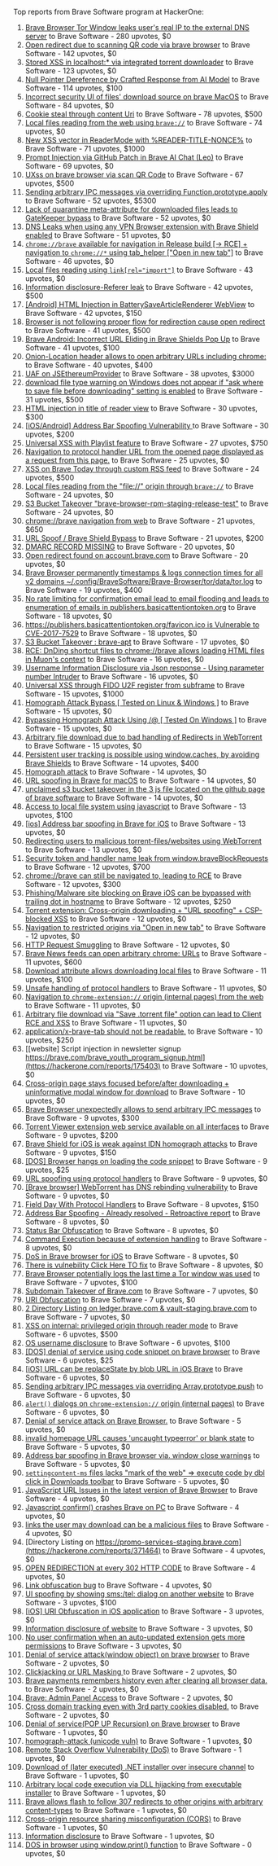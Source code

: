 Top reports from Brave Software program at HackerOne:

1. [Brave Browser Tor Window leaks user's real IP to the external DNS server](https://hackerone.com/reports/1077022) to Brave Software - 280 upvotes, $0
2. [Open redirect due to scanning QR code via brave browser](https://hackerone.com/reports/1946534) to Brave Software - 142 upvotes, $0
3. [Stored XSS in localhost:* via integrated torrent downloader](https://hackerone.com/reports/681617) to Brave Software - 123 upvotes, $0
4. [Null Pointer Dereference by Crafted Response from AI Model](https://hackerone.com/reports/2958097) to Brave Software - 114 upvotes, $100
5. [ Incorrect security UI of files' download source on brave MacOS](https://hackerone.com/reports/2888770) to Brave Software - 84 upvotes, $0
6. [Cookie steal through content Uri](https://hackerone.com/reports/876192) to Brave Software - 78 upvotes, $500
7. [Local files reading from the web using `brave://`](https://hackerone.com/reports/390013) to Brave Software - 74 upvotes, $0
8. [New XSS vector in ReaderMode with %READER-TITLE-NONCE%](https://hackerone.com/reports/1436142) to Brave Software - 71 upvotes, $1000
9. [Prompt Injection via GitHub Patch in Brave AI Chat (Leo)](https://hackerone.com/reports/3086301) to Brave Software - 69 upvotes, $0
10. [UXss on brave browser via scan QR Code](https://hackerone.com/reports/1884042) to Brave Software - 67 upvotes, $500
11. [Sending arbitrary IPC messages via overriding Function.prototype.apply](https://hackerone.com/reports/188086) to Brave Software - 52 upvotes, $5300
12. [Lack of quarantine meta-attribute for downloaded files leads to GateKeeper bypass](https://hackerone.com/reports/374106) to Brave Software - 52 upvotes, $0
13. [DNS Leaks when using any VPN Browser extension with Brave Shield enabled](https://hackerone.com/reports/1203842) to Brave Software - 51 upvotes, $0
14. [`chrome://brave` available for navigation in Release build [-\> RCE] + navigation to `chrome://*` using tab_helper ["Open in new tab"]](https://hackerone.com/reports/395737) to Brave Software - 46 upvotes, $0
15. [Local files reading using `link[rel="import"]`](https://hackerone.com/reports/375329) to Brave Software - 43 upvotes, $0
16. [Information disclosure-Referer leak](https://hackerone.com/reports/1337624) to Brave Software - 42 upvotes, $500
17. [[Android] HTML Injection in BatterySaveArticleRenderer WebView](https://hackerone.com/reports/176065) to Brave Software - 42 upvotes, $150
18. [Browser is not following proper flow for redirection cause open redirect ](https://hackerone.com/reports/1579374) to Brave Software - 41 upvotes, $500
19. [Brave Android: Incorrect URL Eliding in Brave Shields Pop Up](https://hackerone.com/reports/2501378) to Brave Software - 41 upvotes, $100
20. [Onion-Location header allows to open arbitrary URLs including chrome:](https://hackerone.com/reports/1089995) to Brave Software - 40 upvotes, $400
21. [UAF on JSEthereumProvider](https://hackerone.com/reports/1977252) to Brave Software - 38 upvotes, $3000
22. [download file type warning on Windows does not appear if "ask where to save file before downloading" setting is enabled](https://hackerone.com/reports/1848062) to Brave Software - 31 upvotes, $500
23. [HTML injection in title of reader view](https://hackerone.com/reports/991713) to Brave Software - 30 upvotes, $300
24. [[iOS/Android] Address Bar Spoofing Vulnerability ](https://hackerone.com/reports/175958) to Brave Software - 30 upvotes, $200
25. [Universal XSS with Playlist feature](https://hackerone.com/reports/1436558) to Brave Software - 27 upvotes, $750
26. [Navigation to protocol handler URL from the opened page displayed as a request from this page.](https://hackerone.com/reports/374969) to Brave Software - 25 upvotes, $0
27. [XSS on Brave Today through custom RSS feed](https://hackerone.com/reports/1184379) to Brave Software - 24 upvotes, $500
28. [Local files reading from the "file://" origin through `brave://`](https://hackerone.com/reports/390362) to Brave Software - 24 upvotes, $0
29. [S3 Bucket Takeover  "brave-browser-rpm-staging-release-test"](https://hackerone.com/reports/1835133) to Brave Software - 24 upvotes, $0
30. [chrome://brave navigation from web](https://hackerone.com/reports/415967) to Brave Software - 21 upvotes, $650
31. [URL Spoof / Brave Shield Bypass](https://hackerone.com/reports/255991) to Brave Software - 21 upvotes, $200
32. [DMARC RECORD MISSING](https://hackerone.com/reports/491753) to Brave Software - 20 upvotes, $0
33. [Open redirect found on account.brave.com](https://hackerone.com/reports/1338437) to Brave Software - 20 upvotes, $0
34. [Brave Browser permanently timestamps & logs connection times for all v2 domains ~/.config/BraveSoftware/Brave-Browser/tor/data/tor.log](https://hackerone.com/reports/1249056) to Brave Software - 19 upvotes, $400
35. [No rate limiting for confirmation email lead to email flooding and leads to enumeration of emails in publishers.basicattentiontoken.org](https://hackerone.com/reports/854793) to Brave Software - 18 upvotes, $0
36. [https://publishers.basicattentiontoken.org/favicon.ico is Vulnerable to CVE-2017-7529](https://hackerone.com/reports/980856) to Brave Software - 18 upvotes, $0
37. [S3 Bucket Takeover : brave-apt](https://hackerone.com/reports/1791558) to Brave Software - 17 upvotes, $0
38. [RCE: DnDing shortcut files to chrome://brave allows loading HTML files in Muon's context](https://hackerone.com/reports/415258) to Brave Software - 16 upvotes, $0
39. [Username Information Disclosure via Json response - Using parameter number Intruder](https://hackerone.com/reports/812351) to Brave Software - 16 upvotes, $0
40. [Universal XSS through FIDO U2F register from subframe](https://hackerone.com/reports/993670) to Brave Software - 15 upvotes, $1000
41. [Homograph Attack Bypass [ Tested on Linux & Windows ]](https://hackerone.com/reports/268984) to Brave Software - 15 upvotes, $0
42. [Bypassing Homograph Attack Using /@ [ Tested On Windows ]](https://hackerone.com/reports/317931) to Brave Software - 15 upvotes, $0
43. [Arbitrary file download due to bad handling of Redirects in WebTorrent](https://hackerone.com/reports/975514) to Brave Software - 15 upvotes, $0
44. [Persistent user tracking is possible using window.caches, by avoiding Brave Shields](https://hackerone.com/reports/1668815) to Brave Software - 14 upvotes, $400
45. [Homograph attack](https://hackerone.com/reports/175286) to Brave Software - 14 upvotes, $0
46. [URL spoofing in Brave for macOS](https://hackerone.com/reports/369086) to Brave Software - 14 upvotes, $0
47. [unclaimed s3 bucket takeover in the 3 js file located on the github page of  brave software](https://hackerone.com/reports/1316650) to Brave Software - 14 upvotes, $0
48. [Access to local file system using javascript](https://hackerone.com/reports/175979) to Brave Software - 13 upvotes, $100
49. [[ios] Address bar spoofing in Brave for iOS](https://hackerone.com/reports/176929) to Brave Software - 13 upvotes, $0
50. [Redirecting users to malicious torrent-files/websites using WebTorrent](https://hackerone.com/reports/968328) to Brave Software - 13 upvotes, $0
51. [Security token and handler name leak from window.braveBlockRequests](https://hackerone.com/reports/1668723) to Brave Software - 12 upvotes, $700
52. [chrome://brave can still be navigated to, leading to RCE](https://hackerone.com/reports/415178) to Brave Software - 12 upvotes, $300
53. [Phishing/Malware site blocking on Brave iOS can be bypassed with trailing dot in hostname](https://hackerone.com/reports/1068505) to Brave Software - 12 upvotes, $250
54. [Torrent extension: Cross-origin downloading + "URL spoofing" + CSP-blocked XSS](https://hackerone.com/reports/378864) to Brave Software - 12 upvotes, $0
55. [Navigation to restricted origins via "Open in new tab"](https://hackerone.com/reports/369218) to Brave Software - 12 upvotes, $0
56. [HTTP Request Smuggling](https://hackerone.com/reports/866382) to Brave Software - 12 upvotes, $0
57. [Brave News feeds can open arbitrary chrome: URLs](https://hackerone.com/reports/1819668) to Brave Software - 11 upvotes, $600
58. [Download attribute allows downloading local files](https://hackerone.com/reports/258710) to Brave Software - 11 upvotes, $100
59. [Unsafe handling of protocol handlers](https://hackerone.com/reports/369185) to Brave Software - 11 upvotes, $0
60. [Navigation to `chrome-extension://` origin (internal pages) from the web](https://hackerone.com/reports/378805) to Brave Software - 11 upvotes, $0
61. [Arbitrary file download via "Save .torrent file" option can lead to Client RCE and XSS](https://hackerone.com/reports/963155) to Brave Software - 11 upvotes, $0
62. [application/x-brave-tab should not be readable.](https://hackerone.com/reports/258578) to Brave Software - 10 upvotes, $250
63. [[website] Script injection in newsletter signup https://brave.com/brave_youth_program_signup.html](https://hackerone.com/reports/175403) to Brave Software - 10 upvotes, $0
64. [Cross-origin page stays focused before/after downloading + uninformative modal window for download](https://hackerone.com/reports/375259) to Brave Software - 10 upvotes, $0
65. [Brave Browser unexpectedly allows to send arbitrary IPC messages](https://hackerone.com/reports/187542) to Brave Software - 9 upvotes, $300
66. [Torrent Viewer extension web service available on all interfaces](https://hackerone.com/reports/300181) to Brave Software - 9 upvotes, $200
67. [Brave Shield for iOS is weak against IDN homograph attacks](https://hackerone.com/reports/1819329) to Brave Software - 9 upvotes, $150
68. [[DOS] Browser hangs on loading the code snippet](https://hackerone.com/reports/181686) to Brave Software - 9 upvotes, $25
69. [URL spoofing using protocol handlers](https://hackerone.com/reports/373721) to Brave Software - 9 upvotes, $0
70. [[Brave browser] WebTorrent has DNS rebinding vulnerability](https://hackerone.com/reports/663729) to Brave Software - 9 upvotes, $0
71. [Field Day With Protocol Handlers](https://hackerone.com/reports/416040) to Brave Software - 8 upvotes, $150
72. [Address Bar Spoofing - Already resolved - Retroactive report](https://hackerone.com/reports/175779) to Brave Software - 8 upvotes, $0
73. [Status Bar Obfuscation](https://hackerone.com/reports/175701) to Brave Software - 8 upvotes, $0
74. [Command Execution because of extension handling](https://hackerone.com/reports/188078) to Brave Software - 8 upvotes, $0
75. [DoS in Brave browser for iOS](https://hackerone.com/reports/357665) to Brave Software - 8 upvotes, $0
76. [There is vulnebility Click Here TO fix](https://hackerone.com/reports/319036) to Brave Software - 8 upvotes, $0
77. [Brave Browser potentially logs the last time a Tor window was used](https://hackerone.com/reports/1024668) to Brave Software - 7 upvotes, $100
78. [Subdomain Takeover of Brave.com](https://hackerone.com/reports/175397) to Brave Software - 7 upvotes, $0
79. [URI Obfuscation](https://hackerone.com/reports/175529) to Brave Software - 7 upvotes, $0
80. [2 Directory Listing on ledger.brave.com & vault-staging.brave.com](https://hackerone.com/reports/175320) to Brave Software - 7 upvotes, $0
81. [XSS on internal: privileged origin through reader mode](https://hackerone.com/reports/1438028) to Brave Software - 6 upvotes, $500
82. [OS username disclosure](https://hackerone.com/reports/258585) to Brave Software - 6 upvotes, $100
83. [[DOS] denial of service using code snippet on brave browser](https://hackerone.com/reports/181558) to Brave Software - 6 upvotes, $25
84. [[iOS] URL can be replaceState by blob URL in iOS Brave](https://hackerone.com/reports/215044) to Brave Software - 6 upvotes, $0
85. [Sending arbitrary IPC messages via overriding Array.prototype.push](https://hackerone.com/reports/188561) to Brave Software - 6 upvotes, $0
86. [`alert()` dialogs on `chrome-extension://` origin (internal pages)](https://hackerone.com/reports/378809) to Brave Software - 6 upvotes, $0
87. [Denial of service attack on Brave Browser.](https://hackerone.com/reports/176066) to Brave Software - 5 upvotes, $0
88. [invalid homepage URL causes 'uncaught typeerror' or blank state](https://hackerone.com/reports/177184) to Brave Software - 5 upvotes, $0
89. [Address bar spoofing in Brave browser via. window close warnings](https://hackerone.com/reports/208834) to Brave Software - 5 upvotes, $0
90. [`settingcontent-ms` files lacks "mark of the web" =\> execute code by dbl click in Downloads toolbar](https://hackerone.com/reports/377206) to Brave Software - 5 upvotes, $0
91. [JavaScript URL Issues in the latest version of Brave Browser](https://hackerone.com/reports/176083) to Brave Software - 4 upvotes, $0
92. [Javascript confirm() crashes Brave on PC](https://hackerone.com/reports/176076) to Brave Software - 4 upvotes, $0
93. [links the user may download can be a malicious files](https://hackerone.com/reports/182557) to Brave Software - 4 upvotes, $0
94. [Directory Listing on https://promo-services-staging.brave.com](https://hackerone.com/reports/371464) to Brave Software - 4 upvotes, $0
95. [OPEN REDIRECTION at every 302 HTTP CODE](https://hackerone.com/reports/369447) to Brave Software - 4 upvotes, $0
96. [Link obfuscation bug](https://hackerone.com/reports/669440) to Brave Software - 4 upvotes, $0
97. [UI spoofing by showing sms:/tel: dialog on another website](https://hackerone.com/reports/1819652) to Brave Software - 3 upvotes, $100
98. [[iOS] URI Obfuscation in iOS application](https://hackerone.com/reports/176159) to Brave Software - 3 upvotes, $0
99. [Information disclosure of website](https://hackerone.com/reports/179121) to Brave Software - 3 upvotes, $0
100. [No user confirmation when an auto-updated extension gets more permissions](https://hackerone.com/reports/199243) to Brave Software - 3 upvotes, $0
101. [Denial of service attack(window object) on brave browser](https://hackerone.com/reports/176197) to Brave Software - 2 upvotes, $0
102. [Clickjacking or URL Masking ](https://hackerone.com/reports/204198) to Brave Software - 2 upvotes, $0
103. [Brave payments remembers history even after clearing all browser data.](https://hackerone.com/reports/203088) to Brave Software - 2 upvotes, $0
104. [Brave: Admin Panel Access](https://hackerone.com/reports/175366) to Brave Software - 2 upvotes, $0
105. [Cross domain tracking even with 3rd party cookies disabled.](https://hackerone.com/reports/331428) to Brave Software - 2 upvotes, $0
106. [Denial of service(POP UP Recursion) on Brave browser](https://hackerone.com/reports/179248) to Brave Software - 1 upvotes, $0
107. [homograph-attack (unicode vuln)](https://hackerone.com/reports/221461) to Brave Software - 1 upvotes, $0
108. [Remote Stack Overflow Vulnerability (DoS)](https://hackerone.com/reports/181061) to Brave Software - 1 upvotes, $0
109. [Download of (later executed) .NET installer over insecure channel](https://hackerone.com/reports/272231) to Brave Software - 1 upvotes, $0
110. [Arbitrary local code execution via DLL hijacking from executable installer](https://hackerone.com/reports/272221) to Brave Software - 1 upvotes, $0
111. [Brave allows flash to follow 307 redirects to other origins with arbitrary content-types](https://hackerone.com/reports/449478) to Brave Software - 1 upvotes, $0
112. [Cross-origin resource sharing misconfiguration (CORS)](https://hackerone.com/reports/954512) to Brave Software - 1 upvotes, $0
113. [Information disclosure](https://hackerone.com/reports/1347249) to Brave Software - 1 upvotes, $0
114. [DOS in browser using window.print() function](https://hackerone.com/reports/176364) to Brave Software - 0 upvotes, $0
